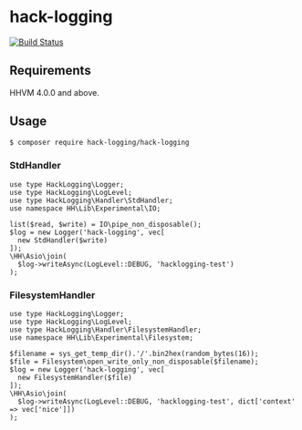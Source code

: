 # hack-logging

[![Build Status](https://travis-ci.org/ytake/hack-logging.svg?branch=master)](https://travis-ci.org/ytake/hack-logging)

## Requirements
HHVM 4.0.0 and above.

## Usage

```bash
$ composer require hack-logging/hack-logging
```

### StdHandler

```hack
use type HackLogging\Logger;
use type HackLogging\LogLevel;
use type HackLogging\Handler\StdHandler;
use namespace HH\Lib\Experimental\IO;

list($read, $write) = IO\pipe_non_disposable();
$log = new Logger('hack-logging', vec[
  new StdHandler($write)
]);
\HH\Asio\join(
  $log->writeAsync(LogLevel::DEBUG, 'hacklogging-test')
);
```

### FilesystemHandler

```hack
use type HackLogging\Logger;
use type HackLogging\LogLevel;
use type HackLogging\Handler\FilesystemHandler;
use namespace HH\Lib\Experimental\Filesystem;

$filename = sys_get_temp_dir().'/'.bin2hex(random_bytes(16));
$file = Filesystem\open_write_only_non_disposable($filename);
$log = new Logger('hack-logging', vec[
  new FilesystemHandler($file)
]);
\HH\Asio\join(
  $log->writeAsync(LogLevel::DEBUG, 'hacklogging-test', dict['context' => vec['nice']])
);
```

